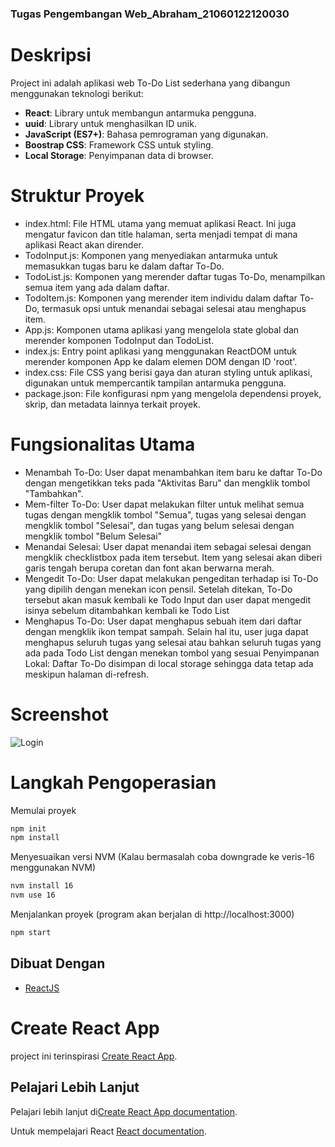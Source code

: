 ### Tugas Pengembangan Web_Abraham_21060122120030

# Deskripsi
Project ini adalah aplikasi web To-Do List sederhana yang dibangun menggunakan teknologi berikut:
- **React**: Library untuk membangun antarmuka pengguna.
- **uuid**: Library untuk menghasilkan ID unik.
- **JavaScript (ES7+)**: Bahasa pemrograman yang digunakan.
- **Boostrap CSS**: Framework CSS untuk styling.
- **Local Storage**: Penyimpanan data di browser.

# Struktur Proyek
- index.html: File HTML utama yang memuat aplikasi React. Ini juga mengatur favicon dan title halaman, serta menjadi tempat di mana aplikasi React akan dirender.
- TodoInput.js: Komponen yang menyediakan antarmuka untuk memasukkan tugas baru ke dalam daftar To-Do.
- TodoList.js: Komponen yang merender daftar tugas To-Do, menampilkan semua item yang ada dalam daftar.
- TodoItem.js: Komponen yang merender item individu dalam daftar To-Do, termasuk opsi untuk menandai sebagai selesai atau menghapus item.
- App.js: Komponen utama aplikasi yang mengelola state global dan merender komponen TodoInput dan TodoList.
- index.js: Entry point aplikasi yang menggunakan ReactDOM untuk merender komponen App ke dalam elemen DOM dengan ID 'root'.
- index.css: File CSS yang berisi gaya dan aturan styling untuk aplikasi, digunakan untuk mempercantik tampilan antarmuka pengguna.
- package.json: File konfigurasi npm yang mengelola dependensi proyek, skrip, dan metadata lainnya terkait proyek.


# Fungsionalitas Utama
- Menambah To-Do: User dapat menambahkan item baru ke daftar To-Do dengan mengetikkan teks pada "Aktivitas Baru" dan mengklik tombol "Tambahkan".
- Mem-filter To-Do: User dapat melakukan filter untuk melihat semua tugas dengan mengklik tombol "Semua", tugas yang selesai dengan mengklik tombol "Selesai", dan tugas yang belum selesai dengan mengklik tombol "Belum Selesai"
- Menandai Selesai: User dapat menandai item sebagai selesai dengan mengklik checklistbox pada item tersebut. Item yang selesai akan diberi garis tengah berupa coretan dan font akan berwarna merah.
- Mengedit To-Do: User dapat melakukan pengeditan terhadap isi To-Do yang dipilih dengan menekan icon pensil. Setelah ditekan, To-Do tersebut akan masuk kembali ke Todo Input dan user dapat mengedit isinya sebelum ditambahkan kembali ke Todo List
- Menghapus To-Do: User dapat menghapus sebuah item dari daftar dengan mengklik ikon tempat sampah. Selain hal itu, user juga dapat menghapus seluruh tugas yang selesai atau bahkan seluruh tugas yang ada pada Todo List dengan menekan tombol yang sesuai
Penyimpanan Lokal: Daftar To-Do disimpan di local storage sehingga data tetap ada meskipun halaman di-refresh.

# Screenshot
![Login](public/Screenshot.png)

# Langkah Pengoperasian
Memulai proyek
```bash
npm init
npm install
```

Menyesuaikan versi NVM (Kalau bermasalah coba downgrade ke veris-16 menggunakan NVM)
```bash
nvm install 16
nvm use 16
```

Menjalankan proyek (program akan berjalan di http://localhost:3000)
```bash
npm start
```

## Dibuat Dengan

* [ReactJS](https://reactjs.org/)

# Create React App

project ini terinspirasi [Create React App](https://github.com/facebook/create-react-app).


## Pelajari Lebih Lanjut

Pelajari lebih lanjut di[Create React App documentation](https://facebook.github.io/create-react-app/docs/getting-started).

Untuk mempelajari React [React documentation](https://reactjs.org/).